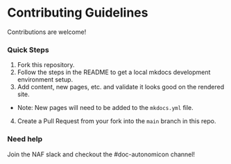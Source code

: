 # Contributing Guidelines

Contributions are welcome!

### Quick Steps

1. Fork this repository.
2. Follow the steps in the README to get a local mkdocs development environment setup.
3. Add content, new pages, etc. and validate it looks good on the rendered site.
  - Note: New pages will need to be added to the `mkdocs.yml` file.
4. Create a Pull Request from your fork into the `main` branch in this repo.

### Need help

Join the NAF slack and checkout the #doc-autonomicon channel!
